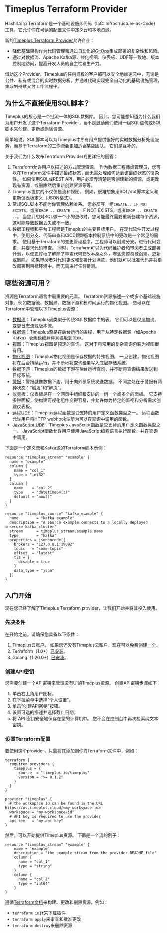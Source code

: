 # Timeplus Terraform Provider

HashiCorp Terraform是一个基础设施即代码（IaC: Infrastructure-as-Code）工具，它允许你在可读的配置文件中定义云和本地资源。

新的[Timeplus Terraform Provider](https://registry.terraform.io/providers/timeplus-io/timeplus/latest)允许企业：

- 降低基础架构作为代码管理和通过自动化的[GitOps](https://github.com/readme/featured/defining-gitops)集成部署的复杂性和风险。
- 通过对数据流、Apache Kafka源、物化视图、仪表板、UDF等一致地、版本控制地访问，提高开发人员的自主性和生产力。

借助这个Provider，Timeplus的任何规模的客户都可以安全地加速云中，无论是公共、私有或混合的实时数据分析，并通过代码实现完全自动化的基础设施管理，集成到持续交付工作流程中。



## 为什么不直接使用SQL脚本？

Timeplus的核心是一个批流一体的SQL数据库。 因此，您可能想知道为什么我们为用户开发了这个Terraform Provider，而不是鼓励他们使用一组SQL语句或SQL脚本来创建、更新或删除资源。

简单地说，SQL脚本可以为Timeplus中所有用户提供很好的实时数据分析处理服务，而基于Terraform的工作流会更加适合某些团队。 它们是互补的。

关于我们为什么发布Terraform Provider的更详细的回答：

1. Terraform允许用户以描述的方式管理资源。 作为数据工程师或管理员，您可以在Terraform文件中描述最终状态，而无需处理如何达到该最终状态的复杂性。 如果使用SQL或REST API，用户必须弄清楚是否创建新的资源，或更改现有资源，或删除然后重新创建资源等等。
2. Timeplus提供的不仅仅是流和视图。 例如，很难想象用SQL/dbt脚本定义和更新仪表板定义（JSON格式）。
3. 常规SQL脚本不能为你管理依赖关系。 您必须写一组`CREATE.. IF NOT EXISTS`，或者`DROP .. CREATE ..`。 IF NOT EXISTS</code>，或者`DROP .. CREATE ..`。 当您只想对SQL做一个小的更改时，您可能最终需要重新创建每个资源，这可能导致数据丢失或不一致。
4. 数据工程师和平台工程师是Timeplus的主要目标用户。 在现代软件开发过程中，使用分支、代码审查和CICD跟踪版本控制系统中的更改是一个常见的需求。 使用基于Terraform的变更管理程序，工程师可以创建分支，进行代码变更，并要求代码审查。 同时，Terraform可以为代码维护者和审阅者生成部署计划，以便更好地了解除了审查代码更改本身之外，哪些资源将被创建、更新或删除。 如果审阅者对代码更改和部署计划满意，他们就可以批准代码并将更改部署到目标环境中，而无需进行任何猜测。



## 哪些资源可用？

资源是Terraform语言中最重要的元素。 Terraform资源描述一个或多个基础设施对象，例如数据流、数据源、数据下游和长时间运行的物化视图。 您可以在Terraform中管理以下Timeplus资源：

- [数据流](https://registry.terraform.io/providers/timeplus-io/timeplus/latest/docs/resources/stream)：Timeplus流类似于传统SQL数据库中的表。 它们可以是仅追加流、变更日志流或版本流。
- [数据源](https://registry.terraform.io/providers/timeplus-io/timeplus/latest/docs/resources/source)：Timeplus源是在后台运行的进程，用于从特定数据源（如Apache Kafka）收集数据并将其摄取到流中。
- [视图](https://registry.terraform.io/providers/timeplus-io/timeplus/latest/docs/resources/view)：Timeplus视图是预定的查询。 这对于将常用的复杂查询包装为视图很有用。
- [物化视图](https://registry.terraform.io/providers/timeplus-io/timeplus/latest/docs/resources/materialized_view)：Timeplus物化视图是保存数据的特殊视图。 一旦创建，物化视图将在后台持续运行，并不断地将查询结果写入底层存储系统。
- [数据下游](https://registry.terraform.io/providers/timeplus-io/timeplus/latest/docs/resources/sink)：Timeplus的数据下游在后台运行查询，并不断将查询结果发送到目标系统。
- [警报](https://registry.terraform.io/providers/timeplus-io/timeplus/latest/docs/resources/alert)：警报就像数据下游，用于向外部系统发送数据。 不同之处在于警报有两种状态：“触发”和“解决”。
- [仪表板](https://registry.terraform.io/providers/timeplus-io/timeplus/latest/docs/resources/dashboard)：仪表板是在一个网页中组织和安排的一组一个或多个的面板。 它支持多种面板，使构建可视化组件变得容易，并允许你为特定的监视和分析需求创建仪表板。
- [远程UDF](https://registry.terraform.io/providers/timeplus-io/timeplus/latest/docs/resources/remote_function)：Timeplus远程函数是受支持的用户定义函数类型之一。 远程函数允许用户将HTTP webhook注册为可以在查询中调用的函数。
- [JavaScript UDF](https://registry.terraform.io/providers/timeplus-io/timeplus/latest/docs/resources/javascript_function)：Timeplus JavaScript函数是受支持的用户定义函数类型之一。 JavaScript函数允许用户使用JavaScript编程语言执行函数，并在查询中调用。

下面是一个定义流和Kafka源的Terraform脚本示例：

```hcl
resource "timeplus_stream" "example" {
  name = "example"
  column {
    name = "col_1"
    type = "int32"
  }
  column {
    name    = "col_2"
    type    = "datetime64(3)"
    default = "now()"
  }
}

resource "timeplus_source" "kafka_example" {
  name        = "kafka example"
  description = "A source example connects to a locally deployed insecure kafka cluster"
  stream      = timeplus_stream.example.name
  type        = "kafka"
  properties = jsonencode({
    brokers = "127.0.0.1:19092"
    topic   = "some-topic"
    offset  = "latest"
    tls = {
      disable = true
    }
    data_type = "json"
  })
}

```

## 入门开始

现在您已经了解了Timeplus Terraform provider，让我们开始并将其投入使用。

### 先决条件

在开始之前，请确保您具备以下条件：

1. Timeplus云账户。 如果您还没有Timeplus云账户，现在可以[免费创建一个](https://timeplus.com)。
2. Terraform（1.0+）[已安装](https://learn.hashicorp.com/tutorials/terraform/install-cli)。
3. Golang（1.20.0+）[已安装](https://golang.org/doc/install)。

### 创建API密钥

您需要创建一个API密钥来管理没有UI的Timeplus资源。 创建API密钥步骤如下：

1. 单击右上角用户图标。
2. 在下拉菜单中选择“个人设置”。
3. 单击“创建API密钥”按钮。
4. 设置可选的描述并选择截止日期。
5. 将 API 密钥安全地保存在您的计算机中。 您不会在控制台中再次检索纯文本密钥。

### 设置Terraform配置

要使用这个provider，只需将其添加到你的Terraform文件中，例如：

```hcl
terraform {
  required_providers {
    timeplus = {
      source  = "timeplus-io/timeplus"
      version = ">= 0.1.2"
    }
  }
}

provider "timeplus" {
  # the workspace ID can be found in the URL https://us.timeplus.cloud/<my-workspace-id>
  workspace = "my-workspace-id"
  # API key is required to use the provider
  api_key   = "my-api-key"
}
```

然后，可以开始提供Timeplus资源。 下面是一个流的例子：

```hcl
resource "timeplus_stream" "example" {
    name = "example"
    description = "the example stream from the provider README file"
    column {
      name = "col_1"
      type = "string"
    }
    column {
      name = "col_2"
      type = "int64"
    }
}
```

遵循[Terraform文档](https://developer.hashicorp.com/terraform/tutorials/aws-get-started/install-cli)来构建、更改和删除资源，例如：

- `terraform init`来下载插件
- `terraform apply`来审查和批准更改
- `terraform destroy`来删除资源